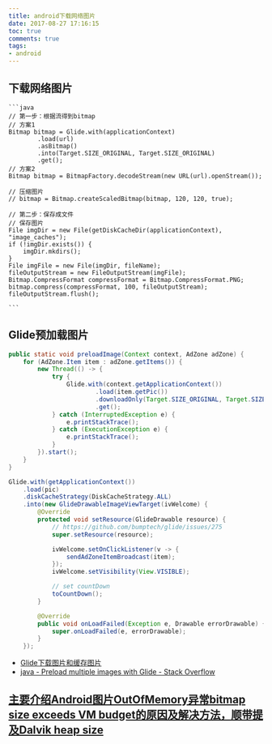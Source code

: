 ```yaml
---
title: android下载网络图片
date: 2017-08-27 17:16:15
toc: true
comments: true
tags:
- android
---
```


## 下载网络图片
    ```java
    // 第一步：根据流得到bitmap
    // 方案1
    Bitmap bitmap = Glide.with(applicationContext)
            .load(url)
            .asBitmap()
            .into(Target.SIZE_ORIGINAL, Target.SIZE_ORIGINAL)
            .get();
    // 方案2
    Bitmap bitmap = BitmapFactory.decodeStream(new URL(url).openStream());
    
    // 压缩图片
    // bitmap = Bitmap.createScaledBitmap(bitmap, 120, 120, true);
    
    // 第二步：保存成文件
    // 保存图片
    File imgDir = new File(getDiskCacheDir(applicationContext), "image_caches");
    if (!imgDir.exists()) {
        imgDir.mkdirs();
    }
    File imgFile = new File(imgDir, fileName);
    fileOutputStream = new FileOutputStream(imgFile);
    Bitmap.CompressFormat compressFormat = Bitmap.CompressFormat.PNG;
    bitmap.compress(compressFormat, 100, fileOutputStream);
    fileOutputStream.flush();
    
    ```

## Glide预加载图片
```java
public static void preloadImage(Context context, AdZone adZone) {
    for (AdZone.Item item : adZone.getItems()) {
        new Thread(() -> {
            try {
                Glide.with(context.getApplicationContext())
                        .load(item.getPic())
                        .downloadOnly(Target.SIZE_ORIGINAL, Target.SIZE_ORIGINAL)
                        .get();
            } catch (InterruptedException e) {
                e.printStackTrace();
            } catch (ExecutionException e) {
                e.printStackTrace();
            }
        }).start();
    }
}
```

```java
Glide.with(getApplicationContext())
    .load(pic)
    .diskCacheStrategy(DiskCacheStrategy.ALL)
    .into(new GlideDrawableImageViewTarget(ivWelcome) {
        @Override
        protected void setResource(GlideDrawable resource) {
            // https://github.com/bumptech/glide/issues/275
            super.setResource(resource);

            ivWelcome.setOnClickListener(v -> {
                sendAdZoneItemBroadcast(item);
            });
            ivWelcome.setVisibility(View.VISIBLE);

            // set countDown
            toCountDown();
        }

        @Override
        public void onLoadFailed(Exception e, Drawable errorDrawable) {
            super.onLoadFailed(e, errorDrawable);
        }
    });
```
- [Glide下载图片和缓存图片](https://blog.csdn.net/qq_30740239/article/details/53466426)
- [java - Preload multiple images with Glide - Stack Overflow](https://stackoverflow.com/questions/37964187/preload-multiple-images-with-glide)


## [主要介绍Android图片OutOfMemory异常bitmap size exceeds VM budget的原因及解决方法，顺带提及Dalvik heap size](http://www.trinea.cn/android/android-image-outofmemory-bitmap-size-exceeds-vm-budget/)